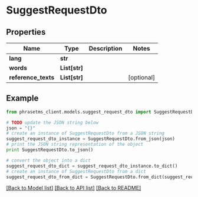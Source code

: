# SuggestRequestDto

## Properties

| Name                | Type          | Description | Notes      |
| ------------------- | ------------- | ----------- | ---------- |
| **lang**            | **str**       |             |
| **words**           | **List[str]** |             |
| **reference_texts** | **List[str]** |             | [optional] |

## Example

```python
from phrasetms_client.models.suggest_request_dto import SuggestRequestDto

# TODO update the JSON string below
json = "{}"
# create an instance of SuggestRequestDto from a JSON string
suggest_request_dto_instance = SuggestRequestDto.from_json(json)
# print the JSON string representation of the object
print SuggestRequestDto.to_json()

# convert the object into a dict
suggest_request_dto_dict = suggest_request_dto_instance.to_dict()
# create an instance of SuggestRequestDto from a dict
suggest_request_dto_from_dict = SuggestRequestDto.from_dict(suggest_request_dto_dict)
```

[[Back to Model list]](../README.md#documentation-for-models) [[Back to API list]](../README.md#documentation-for-api-endpoints) [[Back to README]](../README.md)
